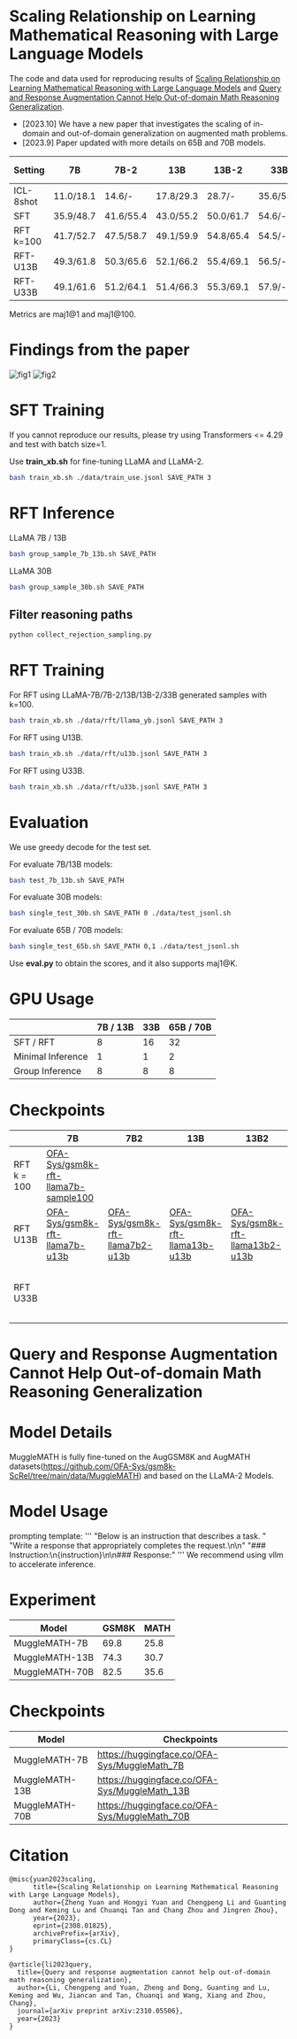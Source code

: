 # Scaling Relationship on Learning Mathematical Reasoning with Large Language Models

The code and data used for reproducing results of [Scaling Relationship on Learning Mathematical Reasoning with Large Language Models](https://arxiv.org/abs/2308.01825) and [Query and Response Augmentation Cannot Help Out-of-domain Math Reasoning Generalization](https://arxiv.org/abs/2310.05506).

- [2023.10] We have a new paper that investigates the scaling of in-domain and out-of-domain generalization on augmented math problems.
- [2023.9] Paper updated with more details on 65B and 70B models.

| Setting    | 7B       | 7B-2     | 13B      | 13B-2    | 33B      | 65B      | 70B-2    |
|------------|----------|----------|----------|----------|----------|----------|----------|
| ICL-8shot  | 11.0/18.1| 14.6/-   | 17.8/29.3| 28.7/-   | 35.6/53.1| 50.9/69.7| 56.8/-   |
| SFT        | 35.9/48.7| 41.6/55.4| 43.0/55.2| 50.0/61.7| 54.6/-   | 59.3/-   | 63.2/-   |
| RFT k=100  | 41.7/52.7| 47.5/58.7| 49.1/59.9| 54.8/65.4| 54.5/-   | -        | -        |
| RFT-U13B   | 49.3/61.8| 50.3/65.6| 52.1/66.2| 55.4/69.1| 56.5/-   | 59.0/-   | 62.3/-   |
| RFT-U33B   | 49.1/61.6| 51.2/64.1| 51.4/66.3| 55.3/69.1| 57.9/-   | 59.7/-   | 64.8/-   |

Metrics are maj1@1 and maj1@100.

# Findings from the paper
![fig1](fig/model_performance.png)
![fig2](fig/head.png)

# SFT Training

If you cannot reproduce our results, please try using Transformers <= 4.29 and test with batch size=1.

Use **train_xb.sh** for fine-tuning LLaMA and LLaMA-2.
```bash
bash train_xb.sh ./data/train_use.jsonl SAVE_PATH 3
```

# RFT Inference

LLaMA 7B / 13B
```bash
bash group_sample_7b_13b.sh SAVE_PATH
```

LLaMA 30B
```bash
bash group_sample_30b.sh SAVE_PATH
```

## Filter reasoning paths

```python
python collect_rejection_sampling.py
```

# RFT Training

For RFT using LLaMA-7B/7B-2/13B/13B-2/33B generated samples with k=100.
```bash
bash train_xb.sh ./data/rft/llama_yb.jsonl SAVE_PATH 3
```

For RFT using U13B.
```bash
bash train_xb.sh ./data/rft/u13b.jsonl SAVE_PATH 3
```

For RFT using U33B.
```bash
bash train_xb.sh ./data/rft/u33b.jsonl SAVE_PATH 3
```



# Evaluation

We use greedy decode for the test set.

For evaluate 7B/13B models:
```bash
bash test_7b_13b.sh SAVE_PATH
```

For evaluate 30B models:
```bash
bash single_test_30b.sh SAVE_PATH 0 ./data/test_jsonl.sh
```

For evaluate 65B / 70B models:
```bash
bash single_test_65b.sh SAVE_PATH 0,1 ./data/test_jsonl.sh
```

Use **eval.py** to obtain the scores, and it also supports maj1@K.

# GPU Usage
|                   | 7B / 13B | 33B | 65B / 70B |
| ----------------- | -------- | --- | --------- |
| SFT / RFT         | 8        | 16  | 32        |
| Minimal Inference | 1        | 1   | 2         |
| Group Inference   | 8        | 8   | 8         |

# Checkpoints

|                   | 7B  | 7B2 | 13B | 13B2 | 33B|
| ----------------- | -------- | --- | --------- |--------- |--------- |
| RFT k = 100 | [OFA-Sys/gsm8k-rft-llama7b-sample100](https://huggingface.co/OFA-Sys/gsm8k-rft-llama7b-sample100) | | | |
| RFT U13B | [OFA-Sys/gsm8k-rft-llama7b-u13b](https://huggingface.co/OFA-Sys/gsm8k-rft-llama7b-u13b) | [OFA-Sys/gsm8k-rft-llama7b2-u13b](https://huggingface.co/OFA-Sys/gsm8k-rft-llama7b2-u13b) | [OFA-Sys/gsm8k-rft-llama13b-u13b](https://huggingface.co/OFA-Sys/gsm8k-rft-llama13b-u13b) | [OFA-Sys/gsm8k-rft-llama13b2-u13b](https://huggingface.co/OFA-Sys/gsm8k-rft-llama13b2-u13b) |
| RFT U33B | ||||[OFA-Sys/gsm8k-rft-llama33b-u33b](https://huggingface.co/OFA-Sys/gsm8k-rft-llama13b-u13b)|

# Query and Response Augmentation Cannot Help Out-of-domain Math Reasoning Generalization
# Model Details
MuggleMATH is fully fine-tuned on the AugGSM8K and AugMATH datasets(https://github.com/OFA-Sys/gsm8k-ScRel/tree/main/data/MuggleMATH) and based on the LLaMA-2 Models. 
# Model Usage
prompting template:
'''
"Below is an instruction that describes a task. " "Write a response that appropriately completes the request.\n\n" "### Instruction:\n{instruction}\n\n### Response:"
'''
We recommend using vllm to accelerate inference.
# Experiment

| Model             | GSM8K | MATH |
|-------------------|-------|------|
| MuggleMATH-7B     | 69.8  | 25.8 |
| MuggleMATH-13B    | 74.3  | 30.7 |
| MuggleMATH-70B    | 82.5  | 35.6 |

# Checkpoints
| Model             | Checkpoints |
|-------------------|-------|
| MuggleMATH-7B     | https://huggingface.co/OFA-Sys/MuggleMath_7B  |
| MuggleMATH-13B    | https://huggingface.co/OFA-Sys/MuggleMath_13B |
| MuggleMATH-70B    | https://huggingface.co/OFA-Sys/MuggleMath_70B  |


# Citation
```
@misc{yuan2023scaling,
      title={Scaling Relationship on Learning Mathematical Reasoning with Large Language Models}, 
      author={Zheng Yuan and Hongyi Yuan and Chengpeng Li and Guanting Dong and Keming Lu and Chuanqi Tan and Chang Zhou and Jingren Zhou},
      year={2023},
      eprint={2308.01825},
      archivePrefix={arXiv},
      primaryClass={cs.CL}
}
```

```
@article{li2023query,
  title={Query and response augmentation cannot help out-of-domain math reasoning generalization},
  author={Li, Chengpeng and Yuan, Zheng and Dong, Guanting and Lu, Keming and Wu, Jiancan and Tan, Chuanqi and Wang, Xiang and Zhou, Chang},
  journal={arXiv preprint arXiv:2310.05506},
  year={2023}
}
```
